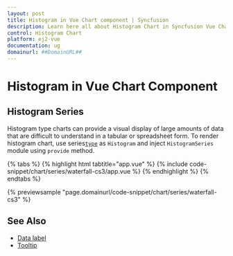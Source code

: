 ```yaml
---
layout: post
title: Histogram in Vue Chart component | Syncfusion
description: Learn here all about Histogram Chart in Syncfusion Vue Chart component of Syncfusion Essential JS 2 and more.
control: Histogram Chart
platform: ej2-vue
documentation: ug
domainurl: ##DomainURL##
---
```


# Histogram in Vue Chart Component

## Histogram Series

Histogram type charts can provide a visual display of large amounts of data that are difficult to understand in a tabular or spreadsheet form. To render histogram chart, use series[`type`](https://ej2.syncfusion.com/vue/documentation/api/chart/series/#type) as `Histogram` and inject `HistogramSeries` module using `provide` method.

{% tabs %}
{% highlight html tabtitle="app.vue" %}
{% include code-snippet/chart/series/waterfall-cs3/app.vue %}
{% endhighlight %}
{% endtabs %}
        
{% previewsample "page.domainurl/code-snippet/chart/series/waterfall-cs3" %}

## See Also

* [Data label](./data-labels/)
* [Tooltip](./tool-tip/)